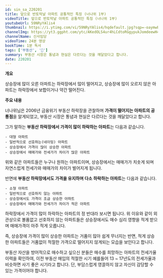```yaml
---
id: sin_sa_220201
title: 앞으로 반토막날 아파트 공통적인 특징 (너나위 1부)
videoTitle: 앞으로 반토막날 아파트 공통적인 특징 (너나위 1부)
youtubeUrl: 59NRyYAlis4
thumbnail: https://i.ytimg.com/vi/59NRyYAlis4/hqdefault.jpg?sqp=-oaymwEcCPYBEIoBSFXyq4qpAw4IARUAAIhCGAFwAcABBg==&rs=AOn4CLApw4x6Sfanlh8ZZZvhf67MYlSlAg
channelImg: https://yt3.ggpht.com/ytc/AKedOLS4ur4hLCdtoRGgypukJomdeewH47wASke2gWAu5g=s176-c-k-c0x00ffffff-no-rj
channelName: 신사임당
videoTime: 24분 영상
bookTime: 1분 독서
tags: ['부동산', '🏡']
summary: 부동산 시장은 통념과 현실은 다르다는 것을 깨달았다고 합니다. 
date: 220201
---
```


**개요**

상승장에 많이 오른 아파트는 하락장에서 많이 떨어지고,
상승장에 많이 오르지 않은 아파트는 하락장에서 보합이거나 약간 떨어진다.


**주요 내용**

너나위님은 2006년 금융위기 부동산 하락장을 관찰하며 **가격이 떨어지는 아파트의 공통점**을 알게되었고, 부동산 시장은 통념과 현실은 다르다는 것을 깨달았다고 합니다. 

그가 말하는 **부동산 하락장에서 가격이 많이 하락하는 아파트**는 다음과 같습니다.
```
- 대형 아파트
- 일반적으로 선호하는(네이밍) 아파트
- 상승장에서 가격이 많이 상승한 아파트
- 상승장에서 매매가와 전세가가 차이가 많은 아파트
```
위와 같은 아파트들은 누구나 원하는 아파트이며, 상승장에서는 매매가가 치솟게 되며 자연스럽게 전세가와 매매가의 차이가 벌어지게 됩니다.

반면에 **부동산 하락장에서도 가격을 유지하며 다소 하락하는 아파트**는 다음과 같습니다.
```
- 소형 아파트
- 일반적으로 선호하지 않는 아파트
- 상승장에서도 가격이 조금 상승한 아파트
- 상승장에서 매매가와 전세가가 차이가 적은 아파트
```
하락장에서 가격이 많이 하락하는 아파트의 정 반대라 보시면 됩니다. 위 이유와 같이 외관상으로 볼품없고 선호하지 않는 아파트들은 상승장에서도 매수 심리 영향을 적게 받으며 매매가격이 아주 적게 오릅니다. 

즉, 상승장에 가격이 많이 상승한 아파트는 거품이 많아 쉽게 무너지는 반면, 적게 상승한 아파트들은 거품없이 적절한 가격으로 떨어지지 않게되는 모습을 보인다고 합니다. 

부동산 자산을 방어적으로 매수하고 싶으신 분들은 매수를 희망하는 아파트의 전세가율 이력을 확인하여, 이전 부동산 매입의 적절한 시기 예를들어 13 ~ 17년도의 전세가율과 비슷하면 사기 좋은 시기라고 합니다. 단, 부담스럽게 영끌하지 않고 자신이 감당할 수 있는 가격이어야 합니다.